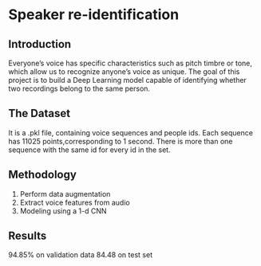 # Speaker re-identification

## Introduction 

Everyone’s voice has specific characteristics such as pitch timbre or tone, which allow us to recognize anyone’s voice as unique.
The goal of this project is to build a Deep Learning model capable of identifying whether two recordings belong to the same person.  

## The Dataset 

It is a .pkl file, containing voice sequences  and  people ids. Each  sequence  has  11025  points,corresponding to 1 second.
There is more than one sequence with the same id for every id in the set.

## Methodology

1. Perform data augmentation 
2. Extract voice features from audio 
3. Modeling using a 1-d CNN 

## Results 

94.85% on validation data 
84.48 on test set 

